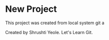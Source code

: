 # New Project

This project was created from local system git a

Created by Shrushti Yeole.
Let's Learn Git.